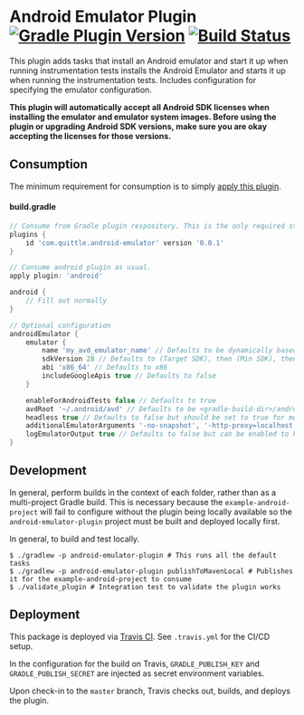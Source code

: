 # Android Emulator Plugin [![Gradle Plugin Version](https://img.shields.io/maven-metadata/v/https/plugins.gradle.org/m2/com/quittle/android-emulator-plugin/maven-metadata.xml.svg?label=Gradle+Plugin+Version)](https://plugins.gradle.org/plugin/com.quittle.android-emulator) [![Build Status](https://travis-ci.com/quittle/gradle-android-emulator.svg?branch=master)](https://travis-ci.com/quittle/gradle-android-emulator)

This plugin adds tasks that install an Android emulator and start it up when running instrumentation tests
installs the Android Emulator and starts it up when running the instrumentation tests. Includes configuration
for specifying the emulator configuration.

**This plugin will automatically accept all Android SDK licenses when installing the emulator and emulator
system images. Before using the plugin or upgrading Android SDK versions, make sure you are okay accepting the
licenses for those versions.**

## Consumption

The minimum requirement for consumption is to simply
[apply this plugin](https://plugins.gradle.org/plugin/com.quittle.android-emulator).

#### build.gradle
```groovy
// Consume from Gradle plugin respository. This is the only required step.
plugins {
    id 'com.quittle.android-emulator' version '0.0.1'
}

// Consume android plugin as usual.
apply plugin: 'android'

android {
    // Fill out normally
}

// Optional configuration
androidEmulator {
    emulator {
        name 'my_avd_emulator_name' // Defaults to be dynamically based on the configuration of the AVD
        sdkVersion 28 // Defaults to (Target SDK), then (Min SDK), then finally 10
        abi 'x86_64' // Defaults to x86
        includeGoogleApis true // Defaults to false
    }

    enableForAndroidTests false // Defaults to true
    avdRoot '~/.android/avd' // Defaults to be <gradle-build-dir>/android-avd-root
    headless true // Defaults to false but should be set to true for most CI systems
    additionalEmulatorArguments '-no-snapshot', '-http-proxy=localhost:1234' // Additional arguments to pass to the emulator at startup. See https://developer.android.com/studio/run/emulator-commandline#startup-options for options
    logEmulatorOutput true // Defaults to false but can be enabled to have emulator output logged for debugging.
}
```

## Development

In general, perform builds in the context of each folder, rather than as a multi-project Gradle
build. This is necessary because the `example-android-project` will fail to configure without the
plugin being locally available so the `android-emulator-plugin` project must be built and deployed
locally first.

In general, to build and test locally.
```
$ ./gradlew -p android-emulator-plugin # This runs all the default tasks
$ ./gradlew -p android-emulator-plugin publishToMavenLocal # Publishes it for the example-android-project to consume
$ ./validate_plugin # Integration test to validate the plugin works
```

## Deployment
This package is deployed via [Travis CI](https://travis-ci.com/quittle/gradle-android-emulator).
See `.travis.yml` for the CI/CD setup.

In the configuration for the build on Travis, `GRADLE_PUBLISH_KEY` and `GRADLE_PUBLISH_SECRET` are
injected as secret environment variables.

Upon check-in to the `master` branch, Travis checks out, builds, and deploys the plugin.
